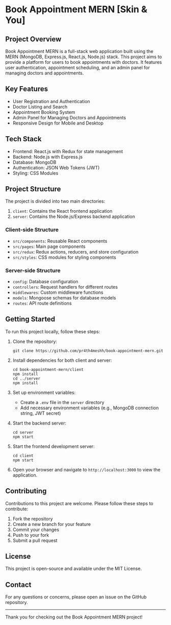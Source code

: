 # Book Appointment MERN [Skin & You]

## Project Overview

Book Appointment MERN is a full-stack web application built using the MERN (MongoDB, Express.js, React.js, Node.js) stack. This project aims to provide a platform for users to book appointments with doctors. It features user authentication, appointment scheduling, and an admin panel for managing doctors and appointments.

## Key Features

- User Registration and Authentication
- Doctor Listing and Search
- Appointment Booking System
- Admin Panel for Managing Doctors and Appointments
- Responsive Design for Mobile and Desktop

## Tech Stack

- Frontend: React.js with Redux for state management
- Backend: Node.js with Express.js
- Database: MongoDB
- Authentication: JSON Web Tokens (JWT)
- Styling: CSS Modules

## Project Structure

The project is divided into two main directories:

1. `client`: Contains the React frontend application
2. `server`: Contains the Node.js/Express backend application

### Client-side Structure

- `src/components`: Reusable React components
- `src/pages`: Main page components
- `src/redux`: Redux actions, reducers, and store configuration
- `src/styles`: CSS modules for styling components

### Server-side Structure

- `config`: Database configuration
- `controllers`: Request handlers for different routes
- `middlewares`: Custom middleware functions
- `models`: Mongoose schemas for database models
- `routes`: API route definitions

## Getting Started

To run this project locally, follow these steps:

1. Clone the repository:
   ```
   git clone https://github.com/pr4th4meshh/book-appointment-mern.git
   ```

2. Install dependencies for both client and server:
   ```
   cd book-appointment-mern/client
   npm install
   cd ../server
   npm install
   ```

3. Set up environment variables:
   - Create a `.env` file in the `server` directory
   - Add necessary environment variables (e.g., MongoDB connection string, JWT secret)

4. Start the backend server:
   ```
   cd server
   npm start
   ```

5. Start the frontend development server:
   ```
   cd client
   npm start
   ```

6. Open your browser and navigate to `http://localhost:3000` to view the application.

## Contributing

Contributions to this project are welcome. Please follow these steps to contribute:

1. Fork the repository
2. Create a new branch for your feature
3. Commit your changes
4. Push to your fork
5. Submit a pull request

## License

This project is open-source and available under the MIT License.

## Contact

For any questions or concerns, please open an issue on the GitHub repository.

---

Thank you for checking out the Book Appointment MERN project!